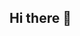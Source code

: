 ## Hi there 👋

<!--
**MacielRM2/MacielRM2** is a ✨ _special_ ✨ repository because its `README.md` (this file) appears on your GitHub profile.

Here are some ideas to get you started:

- 🔭 I’m currently working on ... nothing
- 🌱 I’m currently learning ... python, c++, 
- 👯 I’m looking to collaborate on ... gaming
- 🤔 I’m looking for help with ... nothing
- 💬 Ask me about ... Shinku
- 📫 How to reach me: ... Shinku
- 😄 Pronouns: ... I'm a guy
- ⚡ Fun fact: ... Shinku > Suigintou
-->
